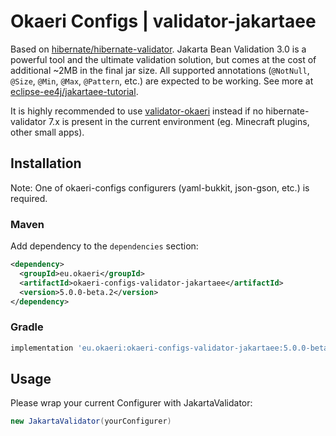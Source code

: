 # Okaeri Configs | validator-jakartaee

Based on [hibernate/hibernate-validator](https://github.com/hibernate/hibernate-validator). Jakarta Bean Validation 3.0 is a powerful tool and the ultimate validation solution, but comes at the cost
of additional ~2MB in the final jar size. All supported annotations (`@NotNull`, `@Size`, `@Min`, `@Max`, `@Pattern`, etc.) are expected to be working. See more
at [eclipse-ee4j/jakartaee-tutorial](https://github.com/eclipse-ee4j/jakartaee-tutorial/blob/569bf35a26f8965936ebd02cde84a2dcc11291f7/src/main/asciidoc/bean-validation/bean-validation002.adoc).

It is highly recommended to use [validator-okaeri](https://github.com/OkaeriPoland/okaeri-configs/tree/master/validator-okaeri)
instead if no hibernate-validator 7.x is present in the current environment (eg. Minecraft plugins, other small apps).

## Installation

Note: One of okaeri-configs configurers (yaml-bukkit, json-gson, etc.) is required.

### Maven

Add dependency to the `dependencies` section:

```xml
<dependency>
  <groupId>eu.okaeri</groupId>
  <artifactId>okaeri-configs-validator-jakartaee</artifactId>
  <version>5.0.0-beta.2</version>
</dependency>
```

### Gradle

```groovy
implementation 'eu.okaeri:okaeri-configs-validator-jakartaee:5.0.0-beta.2'
```

## Usage

Please wrap your current Configurer with JakartaValidator:

```java
new JakartaValidator(yourConfigurer)
```
